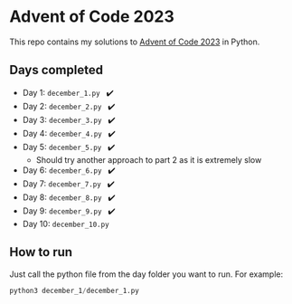 # Advent of Code 2023
This repo contains my solutions to [Advent of Code 2023](https://adventofcode.com/) in Python.  

## Days completed
- Day 1: ```december_1.py ```  ✔️
- Day 2: ```december_2.py ```  ✔️
- Day 3: ```december_3.py ```  ✔️
- Day 4: ```december_4.py ```  ✔️
- Day 5: ```december_5.py ```  ✔️
    - Should try another approach to part 2 as it is extremely slow
- Day 6: ```december_6.py ```  ✔️
- Day 7: ```december_7.py ```  ✔️
- Day 8: ```december_8.py ```  ✔️
- Day 9: ```december_9.py ```  ✔️
- Day 10: ```december_10.py ``` 

## How to run
Just call the python file from the day folder you want to run. For example:

```python
python3 december_1/december_1.py
```
